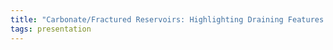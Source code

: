 ```yaml
---
title: "Carbonate/Fractured Reservoirs: Highlighting Draining Features (Pipe-Layers & Pipe-Channels) Based on Borehole Image Analyses"
tags: presentation 
---
```

